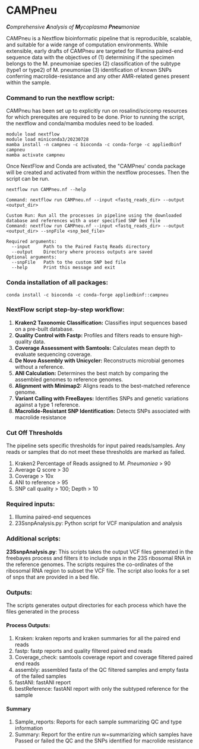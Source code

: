 # CAMPneu
***C**omprehensive **A**nalysis of **M**ycoplasma **Pneu**moniae*

CAMPneu is a Nextflow bioinformatic pipeline that is reproducible, scalable, and suitable for a wide range of computation environments. 
While extensible, early drafts of CAMPneu are targeted for Illumina paired-end sequence data with the objectives of 
(1) determining if the specimen belongs to the M. pneumoniae species
(2) classification of the subtype (type1 or type2) of M. pneumoniae
(3) identification of known SNPs conferring macrolide-resistance and any other AMR-related genes present within the sample.

### Command to run the nextflow script:

CAMPneu has been set up to explicitly run on rosalind/scicomp resources for which prerequites are required to be done. Prior to running the script, the nextflow and conda/mamba modules need to be loaded.

```
module load nextflow
module load miniconda3/20230728 
mamba install -n campneu -c bioconda -c conda-forge -c appliedbinf campneu 
mamba activate campneu 
```

Once NextFlow and Conda are activated, the "CAMPneu' conda package will be created and activated from within the nextflow processes. Then the script can be run.

```
nextflow run CAMPneu.nf --help

Command: nextflow run CAMPneu.nf --input <fastq_reads_dir> --output <output_dir>

Custom Run: Run all the processes in pipeline using the downloaded database and references with a user specified SNP bed file
Command: nextflow run CAMPneu.nf --input <fastq_reads_dir> --output <output_dir> --snpFile <snp_bed_file>
         
Required arguments:     
  --input     Path to the Paired Fastq Reads directory  
  --output    Directory where process outputs are saved          
Optional arguments:  
  --snpFile   Path to the custom SNP bed file
  --help      Print this message and exit
```

### Conda installation of all packages:
```
conda install -c bioconda -c conda-forge appliedbinf::campneu  
```

### NextFlow script step-by-step workflow:	
1. **Kraken2 Taxonomic Classification:** Classifies input sequences based on a pre-built database.
2. **Quality Control with Fastp:** Profiles and filters reads to ensure high-quality data.
3. **Coverage Assessment with Samtools:** Calculates mean depth to evaluate sequencing coverage.
4. **De Novo Assembly with Unicycler:** Reconstructs microbial genomes without a reference.
5. **ANI Calculation:** Determines the best match by comparing the assembled genomes to reference genomes.
6. **Alignment with Minimap2:** Aligns reads to the best-matched reference genome.
7. **Variant Calling with FreeBayes:** Identifies SNPs and genetic variations against a type 1 reference.
8. **Macrolide-Resistant SNP Identification:** Detects SNPs associated with macrolide resistance

### Cut Off Thresholds ###
The pipeline sets specific thresholds for input paired reads/samples. Any reads or samples that do not meet these thresholds are marked as failed.
1. Kraken2 Percentage of Reads assigned to *M. Pneumoniea* > 90
2. Average Q score > 30
3. Coverage > 10x
4. ANI to reference > 95
5. SNP call quality > 100; Depth > 10

### Required inputs: 
1. Illumina paired-end sequences
2. 23SsnpAnalysis.py: Python script for VCF manipulation and analysis 

### Additional scripts:
**23SsnpAnalysis.py**: This scripts takes the output VCF files generated in the freebayes process and filters it to include snps in the 23S ribosomal RNA in the reference genomes. The scripts requires the co-ordinates of the ribosomal RNA region to subset the VCF file. The script also looks for a set of snps that are provided in a bed file. 

### Outputs:
The scripts generates output directories for each process which have the files generated in the process

#### Process Outputs: 
1. Kraken: kraken reports and kraken summaries for all the paired end reads 
2. fastp: fastp reports and quality filtered paired end reads
3. Coverage_check: samtools coverage report and coverage filtered paired end reads
4. assembly: assembled fasta of the QC filtered samples and empty fasta of the failed samples
5. fastANI: fastANI report
6. bestReference: fastANI report with only the subtyped reference for the sample

#### Summary
1. Sample_reports: Reports for each sample summarizing QC and type information
2. Summary: Report for the entire run w=summarizing which samples have Passed or failed the QC and the SNPs identified for macrolide resistance

